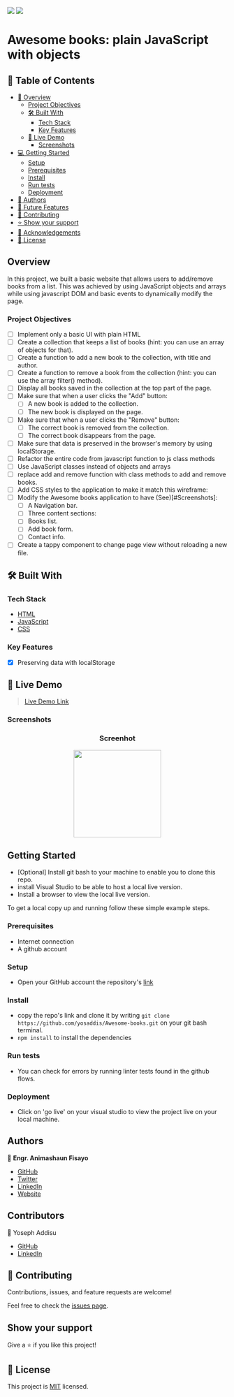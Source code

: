 ![](https://img.shields.io/badge/fmanimashaun-green)
![](https://img.shields.io/badge/yosaddis-blue)

# Awesome books: plain JavaScript with objects

## 📗 Table of Contents

- [📖 Overview](#about-project)
  - [Project Objectives](#project-objectives)
  - [🛠 Built With](#built-with)
    - [Tech Stack](#tech-stack)
    - [Key Features](#key-features)
  - [🚀 Live Demo](#live-demo)
    - [Screenshots](#screenshots)
- [💻 Getting Started](#getting-started)
  - [Setup](#setup)
  - [Prerequisites](#prerequisites)
  - [Install](#install)
  - [Run tests](#run-tests)
  - [Deployment](#deployment)
- [👥 Authors](#authors)
- [🔭 Future Features](#future-features)
- [🤝 Contributing](#contributing)
- [⭐️ Show your support](#support)
- [🙏 Acknowledgements](#acknowledgements)
- [📝 License](#license)


## Overview <a name="about-project"></a>

In this project, we built a basic website that allows users to add/remove books from a list. This was achieved by using JavaScript objects and arrays while using javascript DOM and basic events to dynamically modify the page.

### Project Objectives <a name="project-objectives"></a>

- [ ] Implement only a basic UI with plain HTML
- [ ] Create a collection that keeps a list of books (hint: you can use an array of objects for that).
- [ ] Create a function to add a new book to the collection, with title and author.
- [ ] Create a function to remove a book from the collection (hint: you can use the array filter() method).
- [ ] Display all books saved in the collection at the top part of the page.
- [ ] Make sure that when a user clicks the "Add" button:
  - [ ] A new book is added to the collection.
  - [ ] The new book is displayed on the page.
- [ ] Make sure that when a user clicks the "Remove" button:
  - [ ] The correct book is removed from the collection.
  - [ ] The correct book disappears from the page.
- [ ] Make sure that data is preserved in the browser's memory by using localStorage.
- [ ] Refactor the entire code from javascript function to js class methods
- [ ] Use JavaScript classes instead of objects and arrays
- [ ] replace add and remove function with class methods to add and remove books.
- [ ] Add CSS styles to the application to make it match this wireframe:
- [ ] Modify the Awesome books application to have (See)[#Screenshots]:
  - [ ] A Navigation bar.
  - [ ] Three content sections:
  - [ ] Books list.
  - [ ] Add book form.
  - [ ] Contact info.
- [ ] Create a tappy component to change page view without reloading a new file.

## 🛠 Built With <a name="built-with"></a>

### Tech Stack <a name="tech-stack"></a>

- [HTML](https://developer.mozilla.org/en-US/docs/Web/HTML)
- [JavaScript](https://developer.mozilla.org/en-US/docs/Web/JavaScript)
- [CSS](https://developer.mozilla.org/en-US/docs/Web/CSS)


### Key Features <a name="key-features"></a>

- [x] Preserving data with localStorage

## 🚀 Live Demo <a name="live-demo"></a>

> [Live Demo Link](https://yosaddis.github.io/Awesome-books/)

### Screenshots <a name="screenshots"></a>

<h3 align="center">Screenhot</h3>
<p align="center">
  <img width="200" src="#">
</P>


## Getting Started

- [Optional] Install git bash to your machine to enable you to clone this repo.
- install Visual Studio to be able to host a local live version.
- Install a browser to view the local live version.

To get a local copy up and running follow these simple example steps.

### Prerequisites

- Internet connection
- A github account

### Setup

- Open your GitHub account the repository's [link](https://github.com/yosaddis/Awesome-books)

### Install

- copy the repo's link and clone it by writing `git clone https://github.com/yosaddis/Awesome-books.git` on your git bash terminal.
- `npm install` to install the dependencies

### Run tests

- You can check for errors by running linter tests found in the github flows.

### Deployment

- Click on 'go live' on your visual studio to view the project live on your local machine.

## Authors

👤 **Engr. Animashaun Fisayo**

- [GitHub](https://github.com/fmanimashaun)
- [Twitter](https://twitter.com/fmanimashaun)
- [LinkedIn](https://www.linkedin.com/in/fmanimashaun/)
- [Website](https://fmanimashaun.com)

## Contributors

👤 Yoseph Addisu

- [GitHub](https://github.com/yosaddis)
- [LinkedIn](https://www.linkedin.com/in/yoseph-addisu-79a58b60)


## 🤝 Contributing

Contributions, issues, and feature requests are welcome!

Feel free to check the [issues page](../../issues/).

## Show your support

Give a ⭐️ if you like this project!

## 📝 License

This project is [MIT](./LICENSE) licensed.
